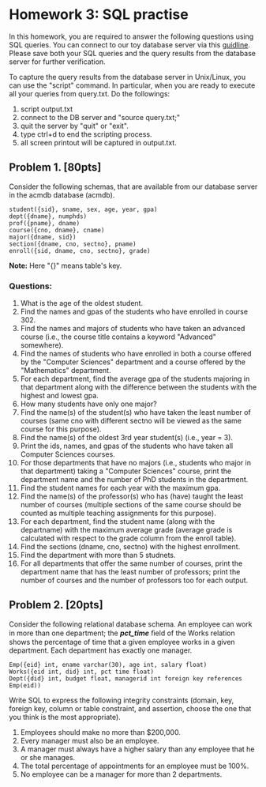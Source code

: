 # Homework 3: SQL practise
In this homework, you are required to answer the following questions using SQL queries. You can connect to our toy database server via this [guidline](https://github.com/shsjxzh/db19-server-access/blob/master/README.md). Please save both your SQL queries and the query results from the database server for further verification.

To capture the query results from the database server in Unix/Linux, you can use the "script" command. In particular, when you are ready to execute all your queries from query.txt. Do the followings:

1)	script output.txt
2)	connect to the DB server and "source query.txt;"
3)	quit the server by "quit" or "exit".
4)	type ctrl+d to end the scripting process.
5)	all screen printout will be captured in output.txt.

## Problem 1. [80pts]
Consider the following schemas, that are available from our database server in the acmdb database (acmdb).

    student({sid}, sname, sex, age, year, gpa)
    dept({dname}, numphds)
    prof({pname}, dname)
    course({cno, dname}, cname)
    major({dname, sid})
    section({dname, cno, sectno}, pname)
    enroll({sid, dname, cno, sectno}, grade)

**Note:** Here "{}" means table's key.

### Questions:
1.	What is the age of the oldest student.
2.	Find the names and gpas of the students who have enrolled in course 302.
3.	Find the names and majors of students who have taken an advanced course (i.e., the course title contains a keyword "Advanced" somewhere).
4.	Find the names of students who have enrolled in both a course offered by the "Computer Sciences" department and a course offered by the "Mathematics" department.
5.	For each department, find the average gpa of the students majoring in that department along with the difference between the students with the highest and lowest gpa.
6.	How many students have only one major?
7.	Find the name(s) of the student(s) who have taken the least number of courses (same cno with different sectno will be viewed as the same course for this purpose).
8.	Find the name(s) of the oldest 3rd year student(s) (i.e., year = 3).
9.	Print the ids, names, and gpas of the students who have taken all Computer Sciences courses.
10.	For those departments that have no majors (i.e., students who major in that department) taking a "Computer Sciences" course, print the department name and the number of PhD students in the department.
11.	Find the student names for each year with the maximum gpa.
12.	Find the name(s) of the professor(s) who has (have) taught the least number of courses (multiple sections of the same course should be counted as multiple teaching assignments for this purpose).
13.	For each department, find the student name (along with the departname) with the maximum average grade (average grade is calculated with respect to the grade column from the enroll table).
14.	Find the sections (dname, cno, sectno) with the highest enrollment.
15.	Find the department with more than 5 studnets.
16.	For all departments that offer the same number of courses, print the department name that has the least number of professors; print the number of courses and the number of professors too for each output.

## Problem 2. [20pts]
Consider the following relational database schema. An employee can work in more than one department; the ***pct_time*** ﬁeld of the Works relation shows the percentage of time that a given employee works in a given department. Each department has exactly one manager.

    Emp({eid} int, ename varchar(30), age int, salary float)
    Works({eid int, did} int, pct time float)
    Dept({did} int, budget float, managerid int foreign key references Emp(eid))

Write SQL to express the following integrity constraints (domain, key, foreign key, column or table constraint, and assertion, choose the one that you think is the most appropriate).

1.	Employees should make no more than $200,000.
2.	Every manager must also be an employee.
3.	A manager must always have a higher salary than any employee that he or she manages.
4.	The total percentage of appointments for an employee must be 100%.
5.	No employee can be a manager for more than 2 departments.